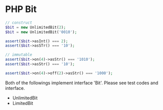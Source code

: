 # PHP Bit

```php
// construct
$bit = new UnlimitedBit(2);
$bit = new UnlimitedBit('0010');

assert($bit->asInt() === 2);
assert($bit->asSTr() === '10');

// immutable
assert($bit->on(4)->asStr() === '1010');
assert($bit->asStr() === '10');

assert($bit->on(4)->off(2)->asStr() === '1000');
```

Both of the followings implement interface 'Bit'. Please see test codes and interface.

* UnlimitedBit
* LimitedBit
